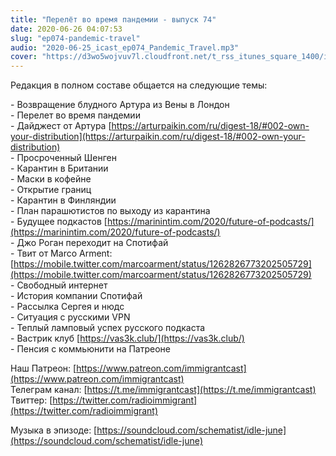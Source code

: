 ```yaml
---
title: "Перелёт во время пандемии - выпуск 74"
date: 2020-06-26 04:07:53
slug: "ep074-pandemic-travel"
audio: "2020-06-25_icast_ep074_Pandemic_Travel.mp3"
cover: "https://d3wo5wojvuv7l.cloudfront.net/t_rss_itunes_square_1400/images.spreaker.com/original/17a8a6e501697cea669d7eee159f4fdc.jpg"
---
```

Редакция в полном составе общается на следующие темы:  
  
\- Возвращение блудного Артура из Вены в Лондон  
\- Перелет во время пандемии  
\- Дайджест от Артура [https://arturpaikin.com/ru/digest-18/#002-own-your-distribution](https://arturpaikin.com/ru/digest-18/#002-own-your-distribution)  
\- Просроченный Шенген  
\- Карантин в Британии  
\- Маски в кофейне  
\- Открытие границ  
\- Карантин в Финляндии  
\- План парашютистов по выходу из карантина  
\- Будущее подкастов [https://marinintim.com/2020/future-of-podcasts/](https://marinintim.com/2020/future-of-podcasts/)  
\- Джо Роган переходит на Спотифай  
\- Твит от Marco Arment: [https://mobile.twitter.com/marcoarment/status/1262826773202505729](https://mobile.twitter.com/marcoarment/status/1262826773202505729)  
\- Свободный интернет  
\- История компании Спотифай  
\- Рассылка Сергея и нюдс  
\- Ситуация с русскими VPN  
\- Теплый ламповый успех русского подкаста  
\- Вастрик клуб [https://vas3k.club/](https://vas3k.club/)  
\- Пенсия с коммьюнити на Патреоне  
  
Наш Патреон: [https://www.patreon.com/immigrantcast](https://www.patreon.com/immigrantcast)  
Телеграм канал: [https://t.me/immigrantcast](https://t.me/immigrantcast)  
Твиттер: [https://twitter.com/radioimmigrant](https://twitter.com/radioimmigrant)  
  
Музыка в эпизоде: [https://soundcloud.com/schematist/idle-june](https://soundcloud.com/schematist/idle-june)
